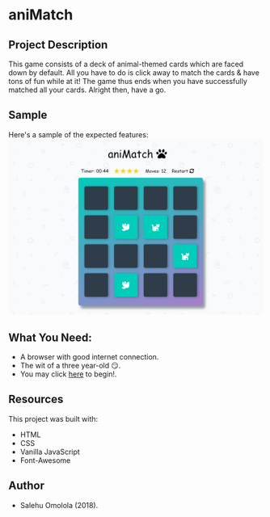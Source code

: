 # aniMatch

## Project Description
This game consists of a deck of animal-themed cards which are faced down by default.
All you have to do is click away to match the cards & have tons of fun  while at it!
The game thus ends when you have successfully matched all your cards.
Alright then, have a go.

## Sample
Here's a sample of the expected features:
![Project Sample](img/aniMatch.png)


## What You Need:
- A browser with good internet connection.
- The wit of a three year-old :smirk:.
- You may click [here](https://lorlah.github.io/aniMatch/) to begin!.

## Resources

This project was built with:
- HTML
- CSS
- Vanilla JavaScript
- Font-Awesome

## Author 
- Salehu Omolola (2018).
